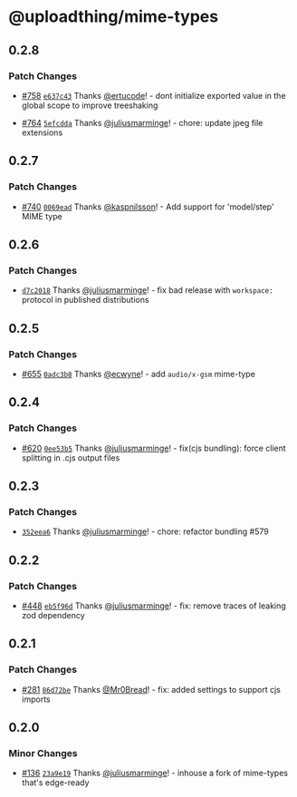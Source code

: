 # @uploadthing/mime-types

## 0.2.8

### Patch Changes

- [#758](https://github.com/pingdotgg/uploadthing/pull/758) [`e637c43`](https://github.com/pingdotgg/uploadthing/commit/e637c43d203b72dabfeb17755b6d22d03c05ea3c) Thanks [@ertucode](https://github.com/ertucode)! - dont initialize exported value in the global scope to improve treeshaking

- [#764](https://github.com/pingdotgg/uploadthing/pull/764) [`5efcdda`](https://github.com/pingdotgg/uploadthing/commit/5efcddafe9aa11993e16824dae4822bd7a8c8199) Thanks [@juliusmarminge](https://github.com/juliusmarminge)! - chore: update jpeg file extensions

## 0.2.7

### Patch Changes

- [#740](https://github.com/pingdotgg/uploadthing/pull/740) [`0069ead`](https://github.com/pingdotgg/uploadthing/commit/0069eadbffd90db29df1966eae4f0a85aa3a8490) Thanks [@kaspnilsson](https://github.com/kaspnilsson)! - Add support for 'model/step' MIME type

## 0.2.6

### Patch Changes

- [`d7c2018`](https://github.com/pingdotgg/uploadthing/commit/d7c2018f62c9e1ee9e0c11514e4ff3f28cc5e939) Thanks [@juliusmarminge](https://github.com/juliusmarminge)! - fix bad release with `workspace:` protocol in published distributions

## 0.2.5

### Patch Changes

- [#655](https://github.com/pingdotgg/uploadthing/pull/655) [`0adc3b8`](https://github.com/pingdotgg/uploadthing/commit/0adc3b8df67ea5c4a94db736d0aff1b489979393) Thanks [@ecwyne](https://github.com/ecwyne)! - add `audio/x-gsm` mime-type

## 0.2.4

### Patch Changes

- [#620](https://github.com/pingdotgg/uploadthing/pull/620) [`0ee53b5`](https://github.com/pingdotgg/uploadthing/commit/0ee53b553e3304444d5fcf35fdfbd18cc317e668) Thanks [@juliusmarminge](https://github.com/juliusmarminge)! - fix(cjs bundling): force client splitting in .cjs output files

## 0.2.3

### Patch Changes

- [`352eea6`](https://github.com/pingdotgg/uploadthing/commit/352eea651218501f6535420287e8d8170faafec7) Thanks [@juliusmarminge](https://github.com/juliusmarminge)! - chore: refactor bundling #579

## 0.2.2

### Patch Changes

- [#448](https://github.com/pingdotgg/uploadthing/pull/448)
  [`eb5f96d`](https://github.com/pingdotgg/uploadthing/commit/eb5f96dc06a81ecb4b1f7ee3d0ba259ebdfee7d1)
  Thanks [@juliusmarminge](https://github.com/juliusmarminge)! - fix: remove
  traces of leaking zod dependency

## 0.2.1

### Patch Changes

- [#281](https://github.com/pingdotgg/uploadthing/pull/281)
  [`86d72be`](https://github.com/pingdotgg/uploadthing/commit/86d72be25c794aadcfe55a08095b487a782e2dc8)
  Thanks [@Mr0Bread](https://github.com/Mr0Bread)! - fix: added settings to
  support cjs imports

## 0.2.0

### Minor Changes

- [#136](https://github.com/pingdotgg/uploadthing/pull/136)
  [`23a9e19`](https://github.com/pingdotgg/uploadthing/commit/23a9e19702a51dec2ace869f47211f883d888d74)
  Thanks [@juliusmarminge](https://github.com/juliusmarminge)! - inhouse a fork
  of mime-types that's edge-ready
